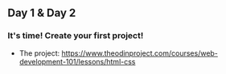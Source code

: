 ## Day 1 & Day 2


### It's time! Create your first project!

- The project: https://www.theodinproject.com/courses/web-development-101/lessons/html-css
